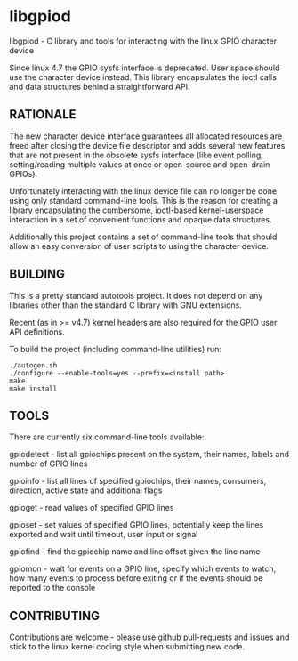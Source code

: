 libgpiod
========

  libgpiod - C library and tools for interacting with the linux GPIO
             character device

Since linux 4.7 the GPIO sysfs interface is deprecated. User space should use
the character device instead. This library encapsulates the ioctl calls and
data structures behind a straightforward API.

RATIONALE
---------

The new character device interface guarantees all allocated resources are
freed after closing the device file descriptor and adds several new features
that are not present in the obsolete sysfs interface (like event polling,
setting/reading multiple values at once or open-source and open-drain GPIOs).

Unfortunately interacting with the linux device file can no longer be done
using only standard command-line tools. This is the reason for creating a
library encapsulating the cumbersome, ioctl-based kernel-userspace interaction
in a set of convenient functions and opaque data structures.

Additionally this project contains a set of command-line tools that should
allow an easy conversion of user scripts to using the character device.

BUILDING
--------

This is a pretty standard autotools project. It does not depend on any
libraries other than the standard C library with GNU extensions.

Recent (as in >= v4.7) kernel headers are also required for the GPIO user
API definitions.

To build the project (including command-line utilities) run:

    ./autogen.sh
    ./configure --enable-tools=yes --prefix=<install path>
    make
    make install

TOOLS
-----

There are currently six command-line tools available:

  gpiodetect - list all gpiochips present on the system, their names, labels
               and number of GPIO lines

  gpioinfo   - list all lines of specified gpiochips, their names, consumers,
               direction, active state and additional flags

  gpioget    - read values of specified GPIO lines

  gpioset    - set values of specified GPIO lines, potentially keep the lines
               exported and wait until timeout, user input or signal

  gpiofind   - find the gpiochip name and line offset given the line name

  gpiomon    - wait for events on a GPIO line, specify which events to watch,
               how many events to process before exiting or if the events
               should be reported to the console

CONTRIBUTING
------------

Contributions are welcome - please use github pull-requests and issues and
stick to the linux kernel coding style when submitting new code.
